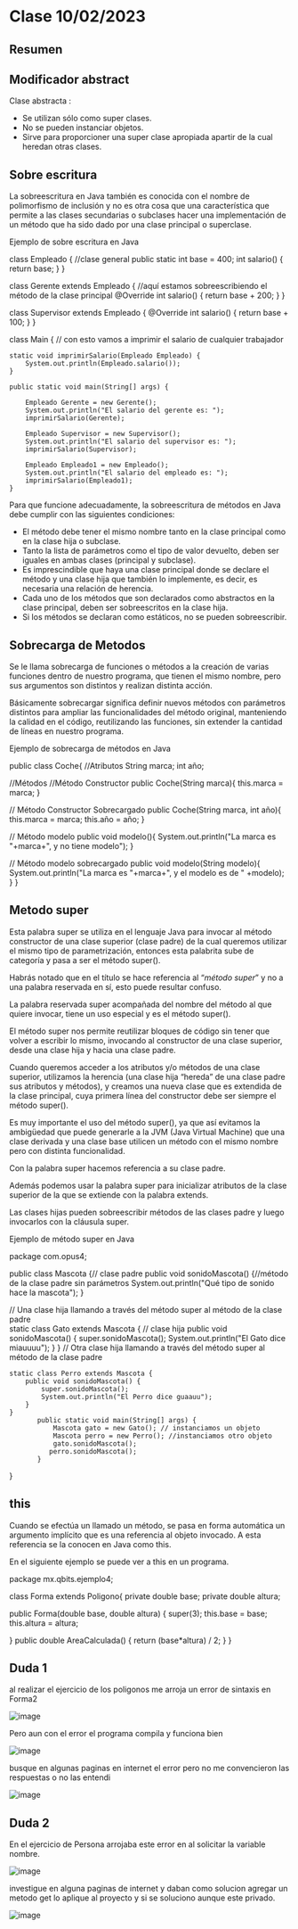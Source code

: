 # Clase 10/02/2023 #

## Resumen ##

## Modificador abstract

Clase abstracta :

- Se utilizan sólo como super clases.
- No se pueden instanciar objetos.
- Sirve para proporcioner una super clase apropiada apartir de la cual heredan otras clases.

## Sobre escritura ##

La sobreescritura en Java también es conocida con el nombre de polimorfismo de inclusión y no es otra cosa que una característica que permite a las clases secundarias o subclases hacer una implementación de un método que ha sido dado por una clase principal o superclase.

Ejemplo de sobre escritura en Java

class Empleado {  //clase general
    public static int base = 400;
    int salario() {
        return base;
    }
}

class Gerente extends Empleado { //aquí estamos sobreescribiendo el método de la clase principal
    @Override
    int salario() {
        return base + 200;
    }
}

class Supervisor extends Empleado {
    @Override
    int salario() {
        return base + 100;
    }
}

class Main { // con esto vamos a imprimir el salario de cualquier trabajador

    static void imprimirSalario(Empleado Empleado) {
        System.out.println(Empleado.salario());
    }

    public static void main(String[] args) {

        Empleado Gerente = new Gerente();
        System.out.println("El salario del gerente es: ");
        imprimirSalario(Gerente);

        Empleado Supervisor = new Supervisor();
        System.out.println("El salario del supervisor es: ");
        imprimirSalario(Supervisor);

        Empleado Empleado1 = new Empleado();
        System.out.println("El salario del empleado es: ");
        imprimirSalario(Empleado1);
    }
    
Para que funcione adecuadamente, la sobreescritura de métodos en Java debe cumplir con las siguientes condiciones:

- El método debe tener el mismo nombre tanto en la clase principal como en la clase hija o subclase.
- Tanto la lista de parámetros como el tipo de valor devuelto, deben ser iguales en ambas clases (principal y subclase).
- Es imprescindible que haya una clase principal donde se declare el método y una clase hija que también lo implemente, es decir, es necesaria una relación de herencia.
- Cada uno de los métodos que son declarados como abstractos en la clase principal, deben ser sobreescritos en la clase hija.
- Si los métodos se declaran como estáticos, no se pueden sobreescribir.

## Sobrecarga de Metodos ##

Se le llama sobrecarga de funciones o métodos a la creación de varias funciones dentro de nuestro programa, que tienen el mismo nombre, pero sus argumentos son distintos y realizan distinta acción.

Básicamente sobrecargar significa definir nuevos métodos con parámetros distintos para ampliar las funcionalidades del método original, manteniendo la calidad en el código, reutilizando las funciones, sin extender la cantidad de líneas en nuestro programa.

Ejemplo de sobrecarga de métodos en Java

public class Coche{
   //Atributos
   String marca;
   int año;

   //Métodos
   //Método Constructor
   public Coche(String marca){
       this.marca = marca;
   }

   // Método Constructor Sobrecargado
   public Coche(String marca, int año){
       this.marca = marca;
       this.año = año;
   }

   // Método modelo
   public void modelo(){
       System.out.println("La marca es  "+marca+", y no tiene modelo");
   }

   // Método modelo sobrecargado
   public void modelo(String modelo){
       System.out.println("La marca es  "+marca+", y el modelo es de  " +modelo);
   }
}

## Metodo super ##

Esta palabra super se utiliza en el lenguaje Java para invocar al método constructor de una clase superior (clase padre) de la cual queremos utilizar el mismo tipo de parametrización, entonces esta palabrita sube de categoría y pasa a ser el método super().

Habrás notado que en el título se hace referencia al “_método super_” y no a una palabra reservada en sí, esto puede resultar confuso.

La palabra reservada super acompañada del nombre del método al que quiere invocar, tiene un uso especial y es el método super().

El método super nos permite reutilizar bloques de código sin tener que volver a escribir lo mismo, invocando al constructor de una clase superior, desde una clase hija y hacia una clase padre.

Cuando queremos acceder a los atributos y/o métodos de una clase superior, utilizamos la herencia (una clase hija “hereda” de una clase padre sus atributos y métodos), y creamos una nueva clase que es extendida de la clase principal, cuya primera línea del constructor debe ser siempre el método super().

Es muy importante el uso del método super(), ya que así evitamos la ambigüedad que puede generarle a la JVM (Java Virtual Machine) que una clase derivada y una clase base utilicen un método con el mismo nombre pero con distinta funcionalidad.

Con la palabra super hacemos referencia a su clase padre. 

Además podemos usar la palabra super para inicializar atributos de la clase superior de la que se extiende con la palabra extends.

Las clases hijas pueden sobreescribir métodos de las clases padre y luego invocarlos con la cláusula super.

Ejemplo de método super en Java

package com.opus4;

public class Mascota {// clase padre
   public void sonidoMascota() {//método de la clase padre sin parámetros
       System.out.println("Qué tipo de sonido hace la mascota");
   }

// Una clase hija llamando a través del método super al método de la clase padre   
static class Gato extends Mascota { // clase hija
       public void sonidoMascota() {
              super.sonidoMascota(); 
           System.out.println("El Gato dice miauuuu");
       }
   }
// Otra clase hija llamando a través del método super al método de la clase padre

    static class Perro extends Mascota { 
        public void sonidoMascota() {
            super.sonidoMascota(); 
            System.out.println("El Perro dice guaauu");
        }
    }
           public static void main(String[] args) {
               Mascota gato = new Gato(); // instanciamos un objeto
               Mascota perro = new Perro(); //instanciamos otro objeto
               gato.sonidoMascota();
              perro.sonidoMascota();
           }
}

## this ##

Cuando se efectúa un llamado un método, se pasa en forma automática un argumento implícito que es una referencia al objeto invocado. A esta referencia se la conocen en Java como this. 

En el siguiente ejemplo se puede ver a this en un programa.

package mx.qbits.ejemplo4;

class Forma extends Poligono{
      private double base;
      private double altura;

   public Forma(double base, double altura) {
	   super(3);
	   this.base = base;
	   this.altura = altura;
	   
   }
   public double AreaCalculada() {
	   return (base*altura) / 2;
   }
}

## Duda 1 ##

al realizar el ejercicio de los poligonos me arroja un error de sintaxis en Forma2

![image](https://user-images.githubusercontent.com/123017277/218380624-68810c98-f09e-4f89-8f7b-38567627025e.png)

Pero aun con el  error el programa compila y funciona bien 

![image](https://user-images.githubusercontent.com/123017277/218381757-33522198-5676-4e19-b2a5-9ba85a74ab72.png)

busque en algunas paginas en internet el error pero no me convencieron las respuestas o no las entendi

![image](https://user-images.githubusercontent.com/123017277/218384900-01fa2233-2ada-40f7-97fc-60b960384f2f.png)

## Duda 2 ##

En el ejercicio de Persona arrojaba este error en al solicitar la variable nombre.

![image](https://user-images.githubusercontent.com/123017277/218396948-505e79a6-6895-41ab-8558-9a31d1825fed.png)

investigue en alguna paginas de internet y daban como solucion agregar un metodo get lo aplique al proyecto y si se soluciono aunque este privado.

![image](https://user-images.githubusercontent.com/123017277/218397770-5b6560ad-80e7-4ef2-81af-b1651c795f5c.png)
